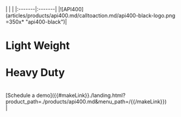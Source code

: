 <div class="api400-section5" markdown="1">
| | |
|:-------|:-------|
|![API400](articles/products/api400.md/calltoaction.md/api400-black-logo.png =350x* "api400-black")|<h1 class="text-white">Light Weight</h1> <h1 class="text-orange">Heavy Duty</h1> <br> <div>[Schedule a demo]({{#makeLink}}./landing.html?product_path=./products/api400.md&menu_path=/{{/makeLink}}) </div>|
</div>


